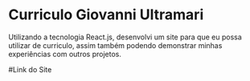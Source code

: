 # Curriculo Giovanni Ultramari

Utilizando a tecnologia React.js, desenvolvi um site para que eu possa utilizar de curriculo, assim também podendo demonstrar minhas experiências com outros projetos.

#Link do Site
